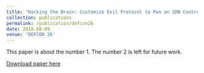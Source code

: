 ```yaml
---
title: "Hacking the Brain: Customize Evil Protocol to Pwn an SDN Controller."
collection: publications
permalink: /publication/defcon26
date: 2018-08-09
venue: 'DEFCON 26'
---
```

This paper is about the number 1. The number 2 is left for future work.

[Download paper here](https://fxiao.me/files/DEFCON-26-Xiao-Huang-Liu-Hacking-the-Brain-Custom-Attack-SDN-Controller.pdf)


